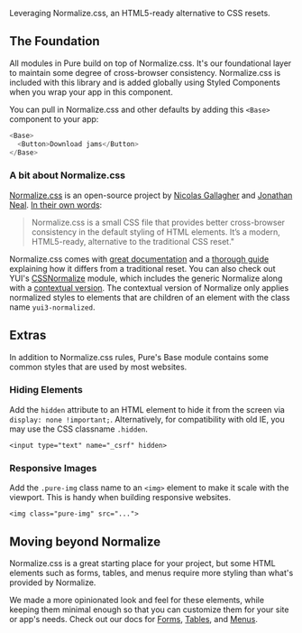 Leveraging Normalize.css, an HTML5-ready alternative to CSS resets.

## The Foundation

All modules in Pure build on top of Normalize.css. It's our foundational layer to maintain some degree of cross-browser consistency. Normalize.css is included with this library and is added globally using Styled Components when you wrap your app in this component.

You can pull in Normalize.css and other defaults by adding this `<Base>` component to your app:

```js
<Base>
  <Button>Download jams</Button>
</Base>
```

### A bit about Normalize.css

[Normalize.css](https://necolas.github.io/normalize.css/) is an open-source project by [Nicolas Gallagher](http://twitter.com/necolas) and [Jonathan Neal](http://twitter.com/jon_neal). [In their own words](http://nicolasgallagher.com/about-normalize-css/):

> Normalize.css is a small CSS file that provides better cross-browser consistency in the default styling of HTML elements. It’s a modern, HTML5-ready, alternative to the traditional CSS reset."

Normalize.css comes with [great documentation](https://github.com/necolas/normalize.css/wiki) and a [thorough guide](http://nicolasgallagher.com/about-normalize-css/) explaining how it differs from a traditional reset. You can also check out YUI's [CSSNormalize](http://yuilibrary.com/yui/docs/cssnormalize/) module, which includes the generic Normalize along with a [contextual version](http://yuilibrary.com/yui/docs/cssnormalize/#context). The contextual version of Normalize only applies normalized styles to elements that are children of an element with the class name `yui3-normalized`.

## Extras

In addition to Normalize.css rules, Pure's Base module contains some common styles that are used by most websites.

### Hiding Elements

Add the `hidden` attribute to an HTML element to hide it from the screen via `display: none !important;`. Alternatively, for compatibility with old IE, you may use the CSS classname `.hidden`.

    <input type="text" name="_csrf" hidden>

### Responsive Images

Add the `.pure-img` class name to an `<img>` element to make it scale with the viewport. This is handy when building responsive websites.

    <img class="pure-img" src="...">

## Moving beyond Normalize

Normalize.css is a great starting place for your project, but some HTML elements such as forms, tables, and menus require more styling than what's provided by Normalize.

We made a more opinionated look and feel for these elements, while keeping them minimal enough so that you can customize them for your site or app's needs. Check out our docs for [Forms](#forms/), [Tables](#tables/), and [Menus](#menus/).
